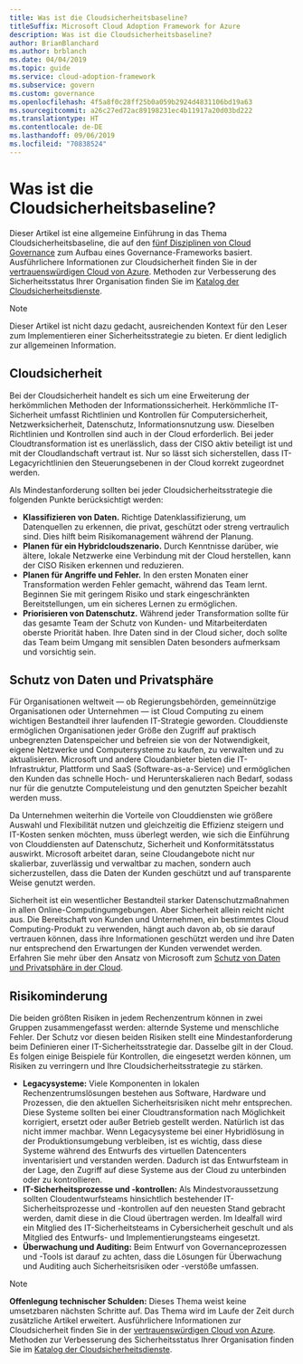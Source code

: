 ```yaml
---
title: Was ist die Cloudsicherheitsbaseline?
titleSuffix: Microsoft Cloud Adoption Framework for Azure
description: Was ist die Cloudsicherheitsbaseline?
author: BrianBlanchard
ms.author: brblanch
ms.date: 04/04/2019
ms.topic: guide
ms.service: cloud-adoption-framework
ms.subservice: govern
ms.custom: governance
ms.openlocfilehash: 4f5a8f0c28ff25b0a059b2924d4831106bd19a63
ms.sourcegitcommit: a26c27ed72ac89198231ec4b11917a20d03bd222
ms.translationtype: HT
ms.contentlocale: de-DE
ms.lasthandoff: 09/06/2019
ms.locfileid: "70838524"
---
```

<!-- markdownlint-disable MD026 -->

# <a name="what-is-the-cloud-security-baseline"></a>Was ist die Cloudsicherheitsbaseline?

Dieser Artikel ist eine allgemeine Einführung in das Thema Cloudsicherheitsbaseline, die auf den [fünf Disziplinen von Cloud Governance](../governance-disciplines.md) zum Aufbau eines Governance-Frameworks basiert. Ausführlichere Informationen zur Cloudsicherheit finden Sie in der [vertrauenswürdigen Cloud von Azure](https://azure.microsoft.com/overview/trusted-cloud). Methoden zur Verbesserung des Sicherheitsstatus Ihrer Organisation finden Sie im [Katalog der Cloudsicherheitsdienste](https://www.microsoft.com/security/information-protection).

> [!NOTE]
> Dieser Artikel ist nicht dazu gedacht, ausreichenden Kontext für den Leser zum Implementieren einer Sicherheitsstrategie zu bieten. Er dient lediglich zur allgemeinen Information.

## <a name="cloud-security"></a>Cloudsicherheit

Bei der Cloudsicherheit handelt es sich um eine Erweiterung der herkömmlichen Methoden der Informationssicherheit. Herkömmliche IT-Sicherheit umfasst Richtlinien und Kontrollen für Computersicherheit, Netzwerksicherheit, Datenschutz, Informationsnutzung usw. Dieselben Richtlinien und Kontrollen sind auch in der Cloud erforderlich. Bei jeder Cloudtransformation ist es unerlässlich, dass der CISO aktiv beteiligt ist und mit der Cloudlandschaft vertraut ist. Nur so lässt sich sicherstellen, dass IT-Legacyrichtlinien den Steuerungsebenen in der Cloud korrekt zugeordnet werden.

Als Mindestanforderung sollten bei jeder Cloudsicherheitsstrategie die folgenden Punkte berücksichtigt werden:

- **Klassifizieren von Daten.** Richtige Datenklassifizierung, um Datenquellen zu erkennen, die privat, geschützt oder streng vertraulich sind. Dies hilft beim Risikomanagement während der Planung.
- **Planen für ein Hybridcloudszenario.** Durch Kenntnisse darüber, wie ältere, lokale Netzwerke eine Verbindung mit der Cloud herstellen, kann der CISO Risiken erkennen und reduzieren.
- **Planen für Angriffe und Fehler.** In den ersten Monaten einer Transformation werden Fehler gemacht, während das Team lernt. Beginnen Sie mit geringem Risiko und stark eingeschränkten Bereitstellungen, um ein sicheres Lernen zu ermöglichen.
- **Priorisieren von Datenschutz.** Während jeder Transformation sollte für das gesamte Team der Schutz von Kunden- und Mitarbeiterdaten oberste Priorität haben. Ihre Daten sind in der Cloud sicher, doch sollte das Team beim Umgang mit sensiblen Daten besonders aufmerksam und vorsichtig sein.

## <a name="protecting-data-and-privacy"></a>Schutz von Daten und Privatsphäre

Für Organisationen weltweit &mdash; ob Regierungsbehörden, gemeinnützige Organisationen oder Unternehmen &mdash; ist Cloud Computing zu einem wichtigen Bestandteil ihrer laufenden IT-Strategie geworden. Clouddienste ermöglichen Organisationen jeder Größe den Zugriff auf praktisch unbegrenzten Datenspeicher und befreien sie von der Notwendigkeit, eigene Netzwerke und Computersysteme zu kaufen, zu verwalten und zu aktualisieren. Microsoft und andere Cloudanbieter bieten die IT-Infrastruktur, Plattform und SaaS (Software-as-a-Service) und ermöglichen den Kunden das schnelle Hoch- und Herunterskalieren nach Bedarf, sodass nur für die genutzte Computeleistung und den genutzten Speicher bezahlt werden muss.

Da Unternehmen weiterhin die Vorteile von Clouddiensten wie größere Auswahl und Flexibilität nutzen und gleichzeitig die Effizienz steigern und IT-Kosten senken möchten, muss überlegt werden, wie sich die Einführung von Clouddiensten auf Datenschutz, Sicherheit und Konformitätsstatus auswirkt. Microsoft arbeitet daran, seine Cloudangebote nicht nur skalierbar, zuverlässig und verwaltbar zu machen, sondern auch sicherzustellen, dass die Daten der Kunden geschützt und auf transparente Weise genutzt werden.

Sicherheit ist ein wesentlicher Bestandteil starker Datenschutzmaßnahmen in allen Online-Computingumgebungen. Aber Sicherheit allein reicht nicht aus. Die Bereitschaft von Kunden und Unternehmen, ein bestimmtes Cloud Computing-Produkt zu verwenden, hängt auch davon ab, ob sie darauf vertrauen können, dass ihre Informationen geschützt werden und ihre Daten nur entsprechend den Erwartungen der Kunden verwendet werden. Erfahren Sie mehr über den Ansatz von Microsoft zum [Schutz von Daten und Privatsphäre in der Cloud](https://go.microsoft.com/fwlink/?LinkId=808242&clcid=0x409).

## <a name="risk-mitigation"></a>Risikominderung

Die beiden größten Risiken in jedem Rechenzentrum können in zwei Gruppen zusammengefasst werden: alternde Systeme und menschliche Fehler. Der Schutz vor diesen beiden Risiken stellt eine Mindestanforderung beim Definieren einer IT-Sicherheitsstrategie dar. Dasselbe gilt in der Cloud. Es folgen einige Beispiele für Kontrollen, die eingesetzt werden können, um Risiken zu verringern und Ihre Cloudsicherheitsstrategie zu stärken.

- **Legacysysteme:** Viele Komponenten in lokalen Rechenzentrumslösungen bestehen aus Software, Hardware und Prozessen, die den aktuellen Sicherheitsrisiken nicht mehr entsprechen. Diese Systeme sollten bei einer Cloudtransformation nach Möglichkeit korrigiert, ersetzt oder außer Betrieb gestellt werden. Natürlich ist das nicht immer machbar. Wenn Legacysysteme bei einer Hybridlösung in der Produktionsumgebung verbleiben, ist es wichtig, dass diese Systeme während des Entwurfs des virtuellen Datencenters inventarisiert und verstanden werden. Dadurch ist das Entwurfsteam in der Lage, den Zugriff auf diese Systeme aus der Cloud zu unterbinden oder zu kontrollieren.
- **IT-Sicherheitsprozesse und -kontrollen:** Als Mindestvoraussetzung sollten Cloudentwurfsteams hinsichtlich bestehender IT-Sicherheitsprozesse und -kontrollen auf den neuesten Stand gebracht werden, damit diese in die Cloud übertragen werden. Im Idealfall wird ein Mitglied des IT-Sicherheitsteams in Cybersicherheit geschult und als Mitglied des Entwurfs- und Implementierungsteams eingesetzt.
- **Überwachung und Auditing:** Beim Entwurf von Governanceprozessen und -Tools ist darauf zu achten, dass die Lösungen für Überwachung und Auditing auch Sicherheitsrisiken oder -verstöße umfassen.

> [!NOTE]
> **Offenlegung technischer Schulden:** Dieses Thema weist keine umsetzbaren nächsten Schritte auf. Das Thema wird im Laufe der Zeit durch zusätzliche Artikel erweitert. Ausführlichere Informationen zur Cloudsicherheit finden Sie in der [vertrauenswürdigen Cloud von Azure](https://azure.microsoft.com/overview/trusted-cloud). Methoden zur Verbesserung des Sicherheitsstatus Ihrer Organisation finden Sie im [Katalog der Cloudsicherheitsdienste](https://www.microsoft.com/security/information-protection).
